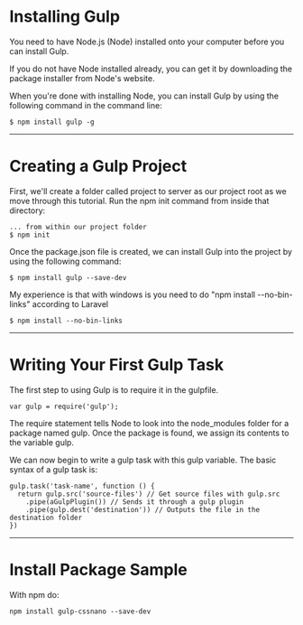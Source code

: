 # Installing Gulp

You need to have Node.js (Node) installed onto your computer before you can install Gulp.

If you do not have Node installed already, you can get it by downloading the package installer from Node's website.

When you're done with installing Node, you can install Gulp by using the following command in the command line:

	$ npm install gulp -g
	
-----
# Creating a Gulp Project

First, we'll create a folder called project to server as our project root as we move through this tutorial. Run the npm init command from inside that directory:

	... from within our project folder
	$ npm init

Once the package.json file is created, we can install Gulp into the project by using the following command:

	$ npm install gulp --save-dev

My experience is that with windows is you need to do "npm install --no-bin-links" according to Laravel

	$ npm install --no-bin-links

-----
# Writing Your First Gulp Task

The first step to using Gulp is to require it in the gulpfile.

	var gulp = require('gulp');

The require statement tells Node to look into the node_modules folder for a package named gulp. Once the package is found, we assign its contents to the variable gulp.

We can now begin to write a gulp task with this gulp variable. The basic syntax of a gulp task is:

	gulp.task('task-name', function () {
	  return gulp.src('source-files') // Get source files with gulp.src
	    .pipe(aGulpPlugin()) // Sends it through a gulp plugin
	    .pipe(gulp.dest('destination')) // Outputs the file in the destination folder
	})

-----
# Install Package Sample

With npm do:

	npm install gulp-cssnano --save-dev